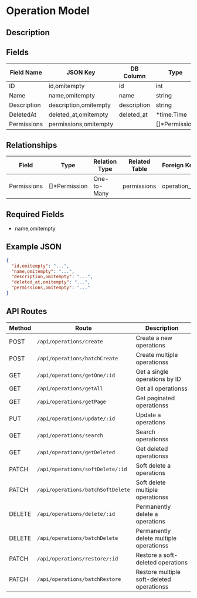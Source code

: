 # Operation Model

## Description


## Fields
| Field Name | JSON Key | DB Column | Type | Required | Validation | Description |
|------------|----------|-----------|------|----------|------------|-------------|
| ID | id,omitempty | id | int | false | omitempty,gt=0 |  |
| Name | name,omitempty | name | string | true | required,unique=operations,regex=epnpr |  |
| Description | description,omitempty | description | string | false | omitempty,max=255,regex=epns |  |
| DeletedAt | deleted_at,omitempty | deleted_at | *time.Time | false | omitempty,pasttime |  |
| Permissions | permissions,omitempty |  | []*Permission | false |  |  |


## Relationships
| Field | Type | Relation Type | Related Table | Foreign Key |
|-------|------|---------------|---------------|-------------|
| Permissions | []*Permission | One-to-Many | permissions | operation_id |


## Required Fields
- name,omitempty

## Example JSON
```json
{
  "id,omitempty": "...",
  "name,omitempty": "...",
  "description,omitempty": "...",
  "deleted_at,omitempty": "...",
  "permissions,omitempty": "..."
}
```

## API Routes
| Method | Route | Description |
|--------|-------|-------------|
| POST | `/api/operations/create` | Create a new operations |
| POST | `/api/operations/batchCreate` | Create multiple operationss |
| GET | `/api/operations/getOne/:id` | Get a single operations by ID |
| GET | `/api/operations/getAll` | Get all operationss |
| GET | `/api/operations/getPage` | Get paginated operationss |
| PUT | `/api/operations/update/:id` | Update a operations |
| GET | `/api/operations/search` | Search operationss |
| GET | `/api/operations/getDeleted` | Get deleted operationss |
| PATCH | `/api/operations/softDelete/:id` | Soft delete a operations |
| PATCH | `/api/operations/batchSoftDelete` | Soft delete multiple operationss |
| DELETE | `/api/operations/delete/:id` | Permanently delete a operations |
| DELETE | `/api/operations/batchDelete` | Permanently delete multiple operationss |
| PATCH | `/api/operations/restore/:id` | Restore a soft-deleted operations |
| PATCH | `/api/operations/batchRestore` | Restore multiple soft-deleted operationss |

